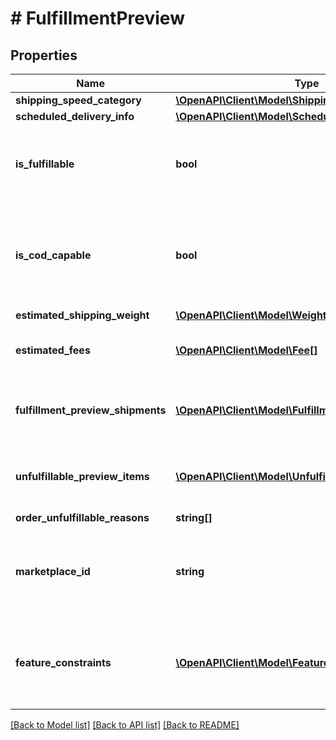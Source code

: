 # # FulfillmentPreview

## Properties

Name | Type | Description | Notes
------------ | ------------- | ------------- | -------------
**shipping_speed_category** | [**\OpenAPI\Client\Model\ShippingSpeedCategory**](ShippingSpeedCategory.md) |  |
**scheduled_delivery_info** | [**\OpenAPI\Client\Model\ScheduledDeliveryInfo**](ScheduledDeliveryInfo.md) |  | [optional]
**is_fulfillable** | **bool** | When true, this fulfillment order preview is fulfillable. |
**is_cod_capable** | **bool** | When true, this fulfillment order preview is for COD (Cash On Delivery). |
**estimated_shipping_weight** | [**\OpenAPI\Client\Model\Weight**](Weight.md) |  | [optional]
**estimated_fees** | [**\OpenAPI\Client\Model\Fee[]**](Fee.md) | An array of fee type and cost pairs. | [optional]
**fulfillment_preview_shipments** | [**\OpenAPI\Client\Model\FulfillmentPreviewShipment[]**](FulfillmentPreviewShipment.md) | An array of fulfillment preview shipment information. | [optional]
**unfulfillable_preview_items** | [**\OpenAPI\Client\Model\UnfulfillablePreviewItem[]**](UnfulfillablePreviewItem.md) | An array of unfulfillable preview item information. | [optional]
**order_unfulfillable_reasons** | **string[]** |  | [optional]
**marketplace_id** | **string** | The marketplace the fulfillment order is placed against. |
**feature_constraints** | [**\OpenAPI\Client\Model\FeatureSettings[]**](FeatureSettings.md) | A list of features and their fulfillment policies to apply to the order. | [optional]

[[Back to Model list]](../../README.md#models) [[Back to API list]](../../README.md#endpoints) [[Back to README]](../../README.md)
